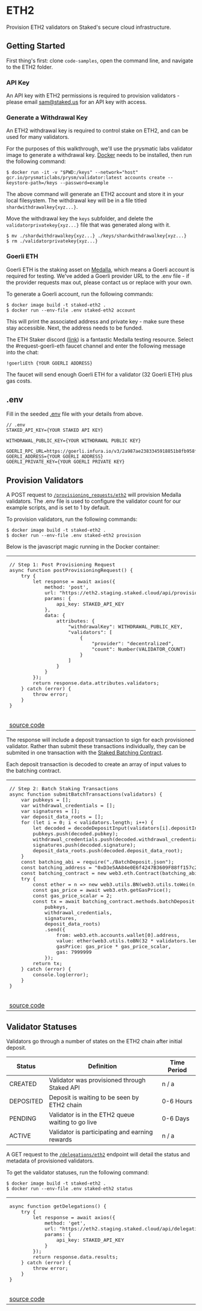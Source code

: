 # ETH2

Provision ETH2 validators on Staked's secure cloud infrastructure.

## Getting Started

First thing's first: clone `code-samples`, open the command line, and navigate to the ETH2 folder.

### API Key
An API key with ETH2 permissions is required to provision validators - please email sam@staked.us for an API key with access.

### Generate a Withdrawal Key
An ETH2 withdrawal key is required to control stake on ETH2, and can be used for many validators.

For the purposes of this walkthrough, we'll use the prysmatic labs validator image to generate a withdrawal key. [Docker](https://docs.docker.com/get-docker/) needs to be installed, then run the following command:

```
$ docker run -it -v "$PWD:/keys" --network="host" gcr.io/prysmaticlabs/prysm/validator:latest accounts create --keystore-path=/keys --password=example
```

The above command will generate an ETH2 account and store it in your local filesystem. The withdrawal key will be in a file titled ``shardwithdrawalkey{xyz...}``. 

Move the withdrawal key the ``keys`` subfolder, and delete the ``validatorprivatekey{xyz...}`` file that was generated along with it.

```
$ mv ./shardwithdrawalkey{xyz...} ./keys/shardwithdrawalkey{xyz...}
$ rm ./validatorprivatekey{xyz...}
```

### Goerli ETH
Goerli ETH is the staking asset on [Medalla](https://github.com/goerli/medalla/blob/master/medalla/README.md), which means a Goerli account is required for testing. We've added a Goerli provider URL to the .env file - if the provider requests max out, please contact us or replace with your own. 

To generate a Goerli account, run the following commands:

```
$ docker image build -t staked-eth2 .
$ docker run --env-file .env staked-eth2 account
```

This will print the associated address and private key - make sure these stay accessible. Next, the address needs to be funded.

The ETH Staker discord ([link](https://discord.gg/eAuDepM)) is a fantastic Medalla testing resource. Select the #request-goerli-eth faucet channel and enter the following message into the chat:

```
!goerliEth {YOUR GOERLI ADDRESS}
```

The faucet will send enough Goerli ETH for a validator (32 Goerli ETH) plus gas costs.

## .env
Fill in the seeded [.env](https://github.com/Stakedllc/code-samples/blob/master/eth2/.env) file with your details from above.

```
// .env
STAKED_API_KEY={YOUR STAKED API KEY}

WITHDRAWAL_PUBLIC_KEY={YOUR WITHDRAWAL PUBLIC KEY}

GOERLI_RPC_URL=https://goerli.infura.io/v3/2a987ae2383345918851b8fb958f5203
GOERLI_ADDRESS={YOUR GOERLI ADDRESS}
GOERLI_PRIVATE_KEY={YOUR GOERLI PRIVATE KEY}
```

## Provision Validators

A POST request to [``/provisioning_requests/eth2``](https://staked.gitbook.io/staked/staking-api/node-provisioning-api#post-provisioning-request) will provision Medalla validators. The .env file is used to configure the validator count for our example scripts, and is set to 1 by default.

To provision validators, run the following commands:

```
$ docker image build -t staked-eth2 .
$ docker run --env-file .env staked-eth2 provision
```

Below is the javascript magic running in the Docker container:

<table>
<tr>
<td>
  <pre lang="javascript">
// Step 1: Post Provisioning Request
async function postProvisioningRequest() {
    try {
        let response = await axios({
            method: 'post',
            url: "https://eth2.staging.staked.cloud/api/provisioning_requests/eth2",
            params: {
                api_key: STAKED_API_KEY
            },
            data: {
                attributes: {
                    "withdrawalKey": WITHDRAWAL_PUBLIC_KEY,
                    "validators": [
                        {
                            "provider": "decentralized",
                            "count": Number(VALIDATOR_COUNT)
                        }
                    ]
                }
            }
        });
        return response.data.attributes.validators;
    } catch (error) {
        throw error;
    }
}
  </pre>
</td>
</tr>
<tr>
<td>
  <a href="https://github.com/Stakedllc/code-samples/blob/master/eth2/provision.js#L17">source code</a>
</td>
</tr>
</table>

The response will include a deposit transaction to sign for each provisioned validator. Rather than submit these transactions individually, they can be submited in one transaction with the [Staked Batching Contract](https://staked.gitbook.io/staked/staking-api/node-provisioning-api#submit-transactions-to-the-batching-contract).

Each deposit transaction is decoded to create an array of input values to the batching contract. 

<table>
<tr>
<td>
  <pre lang="javascript">
// Step 2: Batch Staking Transactions
async function submitBatchTransactions(validators) {
    var pubkeys = [];
    var withdrawal_credentials = [];
    var signatures = [];
    var deposit_data_roots = [];
    for (let i = 0; i < validators.length; i++) {
        let decoded = decodeDepositInput(validators[i].depositInput);
        pubkeys.push(decoded.pubkey);
        withdrawal_credentials.push(decoded.withdrawal_credentials);
        signatures.push(decoded.signature);
        deposit_data_roots.push(decoded.deposit_data_root);
    }
    const batching_abi = require("./BatchDeposit.json");
    const batching_address = "0xD3e5AA84e0E6f4247B3609F88ff157c258E1fE89";
    const batching_contract = new web3.eth.Contract(batching_abi, batching_address);
    try {
        const ether = n => new web3.utils.BN(web3.utils.toWei(n, "ether"));
        const gas_price = await web3.eth.getGasPrice();
        const gas_price_scalar = 2;
        const tx = await batching_contract.methods.batchDeposit(
            pubkeys,
            withdrawal_credentials,
            signatures,
            deposit_data_roots)
            .send({
                from: web3.eth.accounts.wallet[0].address,
                value: ether(web3.utils.toBN(32 * validators.length)),
                gasPrice: gas_price * gas_price_scalar,
                gas: 7999999
            });
        return tx;
    } catch (error) {
        console.log(error);
    }
}
  </pre>
</td>
</tr>
<tr>
<td>
  <a href="https://github.com/Stakedllc/code-samples/blob/master/eth2/provision.js#L44">source code</a>
</td>
</tr>
</table>

## Validator Statuses

Validators go through a number of states on the ETH2 chain after initial deposit.

| Status        | Definition  | Time Period  |
| ------------- |-------------| -----|
| CREATED      | Validator was provisioned through Staked API | n / a |
| DEPOSITED     | Deposit is waiting to be seen by ETH2 chain | 0-6 Hours |
| PENDING      | Validator is in the ETH2 queue waiting to go live | 0-6 Days |
| ACTIVE | Validator is participating and earning rewards      | n / a |

A GET request to the [``/delegations/eth2``](https://staked.gitbook.io/staked/staking-api/node-provisioning-api#get-validator-statuses) endpoint will detail the status and metadata of provisioned validators.

To get the validator statuses, run the following command:

```
$ docker image build -t staked-eth2 .
$ docker run --env-file .env staked-eth2 status
```

<table>
<tr>
<td>
  <pre lang="javascript">
async function getDelegations() {
    try {
        let response = await axios({
            method: 'get',
            url: "https://eth2.staging.staked.cloud/api/delegations/eth2",
            params: {
                api_key: STAKED_API_KEY
            }
        });
        return response.data.results;
    } catch (error) {
        throw error;
    }
}
  </pre>
</td>
</tr>
<tr>
<td>
  <a href="https://github.com/Stakedllc/code-samples/blob/master/eth2/status.js#L7">source code</a>
</td>
</tr>
</table>
